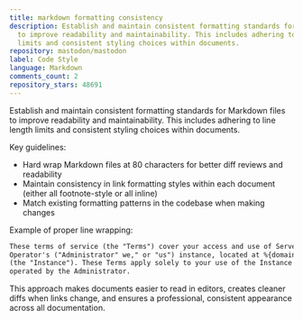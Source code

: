 ```yaml
---
title: markdown formatting consistency
description: Establish and maintain consistent formatting standards for Markdown files
  to improve readability and maintainability. This includes adhering to line length
  limits and consistent styling choices within documents.
repository: mastodon/mastodon
label: Code Style
language: Markdown
comments_count: 2
repository_stars: 48691
---
```


Establish and maintain consistent formatting standards for Markdown files to improve readability and maintainability. This includes adhering to line length limits and consistent styling choices within documents.

Key guidelines:
- Hard wrap Markdown files at 80 characters for better diff reviews and readability
- Maintain consistency in link formatting styles within each document (either all footnote-style or all inline)
- Match existing formatting patterns in the codebase when making changes

Example of proper line wrapping:
```markdown
These terms of service (the "Terms") cover your access and use of Server 
Operator's ("Administrator" we," or "us") instance, located at %{domain} 
(the "Instance"). These Terms apply solely to your use of the Instance as 
operated by the Administrator.
```

This approach makes documents easier to read in editors, creates cleaner diffs when links change, and ensures a professional, consistent appearance across all documentation.